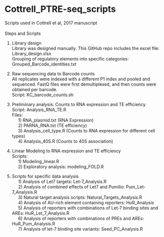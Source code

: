 # Cottrell_PTRE-seq_scripts
Scripts used in Cottrell et al, 2017 manuscript<br /><br />
Steps and Scripts
1. Library design 
<br /> Library was designed manually. This GitHub repo includes the excel file: Library_design.xlsx
<br /> Grouping of regulatory elements into specific categories: Grouped_Barcode_identities.txt

2. Raw sequencing data to Barcode counts<br />
All replicates were indexed with a different P1 index and pooled and sequenced. FastQ files were first demultiplexed, and then counts were obtained per barcode. <br />Script: KC_barcode_counts.sh 

3. Preliminary analysis: Counts to RNA expression and TE efficiency
<br />Script: Analysis_RNA_TE.R<br />
Files: 
<br />&nbsp;&nbsp;&nbsp;&nbsp;&nbsp;1) RNA_plasmid.txt (RNA Expression)<br />
&nbsp;&nbsp;&nbsp;&nbsp;&nbsp;2) PARNA_RNA.txt (TE efficiency)<br />
&nbsp;&nbsp;&nbsp;&nbsp;&nbsp;3) Analysis_cell_type.R (Counts to RNA expression for different cell types)<br />
&nbsp;&nbsp;&nbsp;&nbsp;&nbsp;4) Analysis_40S.R (Counts to 40S association)

4. Linear Modeling to RNA expression and TE efficiency 
<br />Scripts: <br />
&nbsp;&nbsp;&nbsp;&nbsp;&nbsp;1) Modeling_linear.R<br />
&nbsp;&nbsp;&nbsp;&nbsp;&nbsp;2) Exploratory analysis: modeling_FOLD.R<br />

5. Scripts for specific data analysis
<br />&nbsp;&nbsp;&nbsp;&nbsp;&nbsp;1) Analysis of Let7 targets: Let-7_Analysis.R<br />
&nbsp;&nbsp;&nbsp;&nbsp;&nbsp;2) Analysis of combined effects of Let7 and Pumilio: Pum_Let-7_Analysis.R<br />
&nbsp;&nbsp;&nbsp;&nbsp;&nbsp;3) Natural target analysis scripts: Natural_Targets_Analysis.R<br />
&nbsp;&nbsp;&nbsp;&nbsp;&nbsp;4) Analysis of AU-rich element containing reporters: HuR_Analysis<br />
&nbsp;&nbsp;&nbsp;&nbsp;&nbsp;5) Analysis of reporters with combinations of Let-7 binding sites and AREs: HuR_Let_7_Analysis.R<br />
&nbsp;&nbsp;&nbsp;&nbsp;&nbsp;6) Analysis of reporters with combinations of PREs and AREs: HuR_Pum_Analysis.R<br />
&nbsp;&nbsp;&nbsp;&nbsp;&nbsp;7) Analysis of let-7 binding site variants: Seed_PC_Analysis.R

